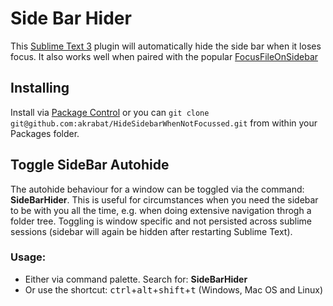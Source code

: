 # Side Bar Hider

This [Sublime Text 3][1] plugin will automatically hide the side bar when it loses
focus. It also works well when paired with the popular [FocusFileOnSidebar][2]

## Installing

Install via [Package Control][3] or you can `git clone git@github.com:akrabat/HideSidebarWhenNotFocussed.git` from within your Packages folder.


[1]: http://www.sublimetext.com/
[2]: https://packagecontrol.io/packages/Focus%20File%20on%20Sidebar
[3]: https://packagecontrol.io

## Toggle SideBar Autohide

The autohide behaviour for a window can be toggled via the command: **SideBarHider**.
This is useful for circumstances when you need the sidebar to be with you all the time, e.g. when doing extensive navigation throgh a folder tree. Toggling is window specific and not persisted across sublime sessions (sidebar will again be hidden after restarting Sublime Text). 

### Usage:
- Either via command palette. Search for: **SideBarHider**
- Or use the shortcut: <kbd>ctrl</kbd>+<kbd>alt</kbd>+<kbd>shift</kbd>+<kbd>t</kbd> (Windows, Mac OS and Linux)

